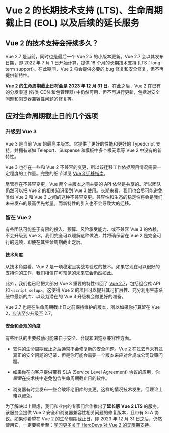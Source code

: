 # Vue 2 的长期技术支持 (LTS)、生命周期截止日 (EOL) 以及后续的延长服务

## Vue 2 的技术支持会持续多久？

Vue 2.7 是当前，同时也是最后一个 Vue 2.x 的小版本更新。Vue 2.7 会以其发布日期，即 2022 年 7 月 1 日开始计算，提供 18 个月的长期技术支持 (LTS：long-term support)。在此期间，Vue 2 将会提供必要的 bug 修复和安全修复，但不再提供新特性。

**Vue 2 的生命周期截止日将会是 2023 年 12 月 31 日**。在此之后，Vue 2 在已有的分发渠道 (各类 CDN 和包管理器) 中仍然可用，但不再进行更新，包括对安全问题和浏览器兼容性问题的修复等。

## 应对生命周期截止日的几个选项

### 升级到 Vue 3

Vue 3 是当前 Vue 的最高主版本。它提供了更好的性能和更好的 TypeScript 支持，并拥有诸如 Teleport、Suspense 和模板中多个根元素等 Vue 2 中没有的新特性。

Vue 3 也存在一些和 Vue 2 不兼容的变更，所以该迁移工作依据项目情况需要一定程度的工作量。完整的细节详见 [Vue 3 迁移指南](https://v3-migration.vuejs.org/zh/)。

尽管存在不兼容变更，Vue 两个主版本之间主要的 API 依然是共享的。所以团队仍然可以把 Vue 2 的相关知识带到 Vue 3 使用。长期来看，我们也会尽可能避免类似 Vue 2 和 Vue 3 之间的这种不兼容变更。兼容性和生态的稳定性将会是我们未来发布的最高优先考量。而新特性的引入也不会导致大的迁移。

### 留在 Vue 2

有些团队可能鉴于有限的投入、预算、风险承受能力、或不兼容 Vue 3 的依赖，不会升级到 Vue 3。我们完全可以理解这种做法，并将确保留在 Vue 2 是完全可行的选项，即便在其生命周期截止之后。

#### 技术角度

从技术角度看，Vue 2 是一项稳定且实战考验过的技术。如果它现在可以很好的支持你的工作，我们相信在可预见的未来它会仍然如此。

此外，我们也已经把大部分 Vue 3 重要的特性带回了 [Vue 2.7](/v2/guide/migration-vue-2-7.html)，包括组合式 API 和 `<script setup>`。这使得 Vue 2 的项目可以提升其可扩展性、充分利用生态系统中最新的库、以及为潜在的 Vue 3 升级机会做更好的准备。

Vue 2.7 也是在生命周期截止日之前保持维护的版本，所以如果你打算留在 Vue 2，应该至少升级至 2.7。

#### 安全和合规的角度

有些团队的主要鼓励可能来自于安全、合规和浏览器兼容性方面。

- 软件的生命周期截止之后通常不会修复新的安全问题。Vue 2 在过去尚未有过真正的安全问题的记录，但是你可能会需要一个版本来应对合规或公司政策问题。

- 如果你在向客户提供带有 SLA (Service Level Agreement) 协议的应用，你*需要*在技术栈中避免包含生命周期截止日的软件。

- 浏览器有时会发布一些会破坏老旧库的变更。这样的情况技术发生，但理论上难以避免。

为了解决以上顾虑，我们和业内的专家们合作推出了**延长版 Vue 2 LTS** 的服务。该服务会提供 Vue 2 安全和浏览器兼容性相关问题的修复版本，且带有 SLA 协议。如果你希望在 Vue 2 的生命周期截止日，即 2023 年 12 月 31 日之后，仍然使用它，一定要移步至：[学习更多关于 HeroDevs 对 Vue 2 的无限期支持](https://www.herodevs.com/support/vue)。
